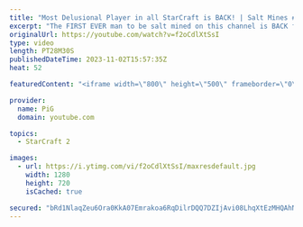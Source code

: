 ```yaml
---
title: "Most Delusional Player in all StarCraft is BACK! | Salt Mines #46 - StarCraft 2"
excerpt: "The FIRST EVER man to be salt mined on this channel is BACK for Salt Mines #46! Not only that, he's hosting a tournament, where all his salt has trickled into the rules. The entire thing is so ridiculous!  Send in your funniest, saltiest replays to RateMyStarCraft@gmail.com with “Salt Mines” in the title"
originalUrl: https://youtube.com/watch?v=f2oCdlXtSsI
type: video
length: PT28M30S
publishedDateTime: 2023-11-02T15:57:35Z
heat: 52

featuredContent: "<iframe width=\"800\" height=\"500\" frameborder=\"0\" src=\"https://www.youtube.com/embed/f2oCdlXtSsI\" allow=\"accelerometer; autoplay; encrypted-media; gyroscope; picture-in-picture\" allowfullscreen></iframe>"

provider:
  name: PiG
  domain: youtube.com

topics:
  - StarCraft 2

images:
  - url: https://i.ytimg.com/vi/f2oCdlXtSsI/maxresdefault.jpg
    width: 1280
    height: 720
    isCached: true

secured: "bRd1NlaqZeu6Ora0KkA07Emrakoa6RqDilrDQQ7DZIjAvi08LhqXtEzMHQAhNQaCtvHBL3LweEnoE8IeaeaAPI29ODSnjSK+vnMSsnK4W2WDNkjxmE2zH+d5JjERfesanZniAWNGac/qgZ1fkJ8R/SI9NmQ2W0A5sZJJy5r79N4/OHqjG6rpP/o10ST902CYxCEor7axaanPKlXd8eizClRhzciHWljRdUsX1A3ZGdEegl/4/8kYKEbls/vYaSzoK6Dps42j6ZX2DrXjTnNVxNM07XBLuOEfwLFEgm/dFL7a7VGKIUr5eOijAGWgwoSIgIA5K52X4HvarXodT+yROGTzTOfI79DMHxQyzSMXx//s1tnyI0dhDmOFLyUb08gvsI1GBZc1oDQNo0d6ABUgnzagSFKkYfBrikLeJUBxsWY=;xQUZ6PVpbZIGTih8cvn9tg=="
---
```


